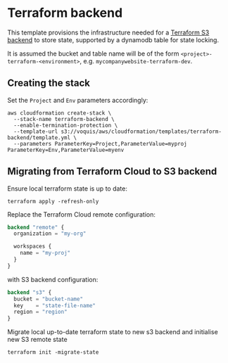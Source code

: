 # Terraform backend
This template provisions the infrastructure needed for a [Terraform S3 backend](https://www.terraform.io/language/settings/backends/s3) to store state, supported by a dynamodb table for state locking.

It is assumed the bucket and table name will be of the form `<project>-terraform-<environment>`, e.g. `mycompanywebsite-terraform-dev`.

## Creating the stack

Set the `Project` and `Env` parameters accordingly:
```shell
aws cloudformation create-stack \
  --stack-name terraform-backend \
  --enable-termination-protection \
  --template-url s3://voquis/aws/cloudformation/templates/terraform-backend/template.yml \
  --parameters ParameterKey=Project,ParameterValue=myproj ParameterKey=Env,ParameterValue=myenv
```

## Migrating from Terraform Cloud to S3 backend

Ensure local terraform state  is up to date:
```shell
terraform apply -refresh-only
```

Replace the Terraform Cloud remote configuration:
```terraform
backend "remote" {
  organization = "my-org"

  workspaces {
    name = "my-proj"
  }
}
```
with S3 backend configuration:
```terraform
backend "s3" {
  bucket = "bucket-name"
  key    = "state-file-name"
  region = "region"
}
```
Migrate local up-to-date terraform state to new s3 backend and initialise new S3 remote state
```shell
terraform init -migrate-state
```
